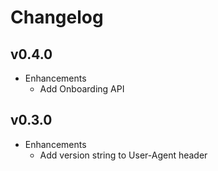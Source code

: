 # Changelog

## v0.4.0

  * Enhancements
    * Add Onboarding API

## v0.3.0

  * Enhancements
    * Add version string to User-Agent header

